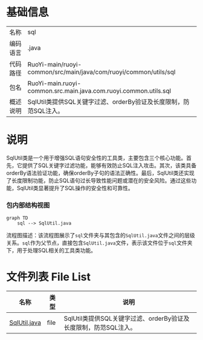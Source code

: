 # 基础信息

|      |      |
|------|------|
| 名称 | sql |
| 编码语言 | .java |
| 代码路径 | RuoYi-main/ruoyi-common/src/main/java/com/ruoyi/common/utils/sql |
| 包名 | RuoYi-main.ruoyi-common.src.main.java.com.ruoyi.common.utils.sql |
| 概述说明 | SqlUtil类提供SQL关键字过滤、orderBy验证及长度限制，防范SQL注入。 |

# 说明

SqlUtil类是一个用于增强SQL语句安全性的工具类，主要包含三个核心功能。首先，它提供了SQL关键字过滤功能，能够有效防止SQL注入攻击。其次，该类具备orderBy语法验证功能，确保orderBy子句的语法正确性。最后，SqlUtil类还实现了长度限制功能，防止SQL语句过长导致性能问题或潜在的安全风险。通过这些功能，SqlUtil类显著提升了SQL操作的安全性和可靠性。


### 包内部结构视图

```mermaid
graph TD
    sql --> SqlUtil.java
```

流程图描述：该流程图展示了`sql`文件夹与其包含的`SqlUtil.java`文件之间的层级关系。`sql`作为父节点，直接包含`SqlUtil.java`文件，表示该文件位于`sql`文件夹下，用于处理SQL相关的工具类功能。

# 文件列表 File List

| 名称   | 类型  | 说明 |
|-------|------|-------------|
| [SqlUtil.java](SqlUtil.md) | file | SqlUtil类提供SQL关键字过滤、orderBy验证及长度限制，防范SQL注入。 |


